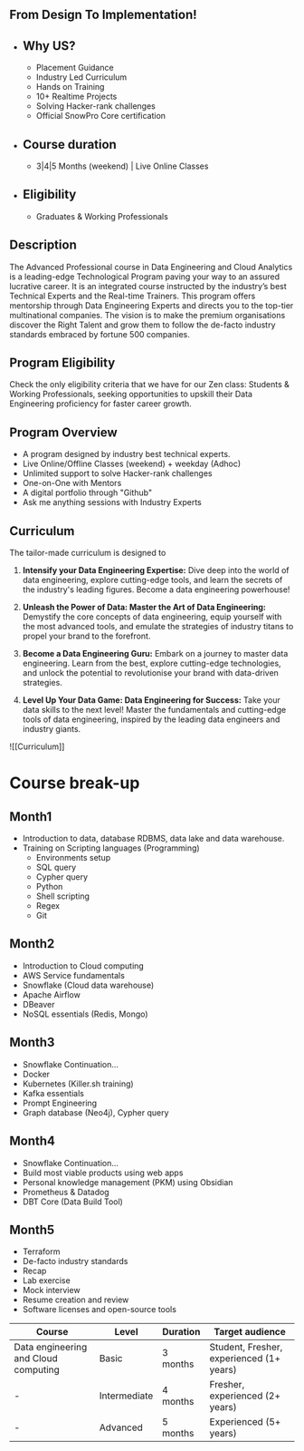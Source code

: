 ## From Design To Implementation!

- ## Why US?
	- Placement Guidance
	- Industry Led Curriculum
	- Hands on Training
	- 10+ Realtime Projects
	- Solving Hacker-rank challenges
	- Official SnowPro Core certification
- ## Course duration
	- 3|4|5 Months (weekend) | Live Online Classes
- ## Eligibility
	- Graduates & Working Professionals

## Description

The Advanced Professional course in Data Engineering and Cloud Analytics is a leading-edge Technological Program paving your way to an assured lucrative career. It is an integrated course instructed by the industry’s best Technical Experts and the Real-time Trainers. This program offers mentorship through Data Engineering Experts and directs you to the top-tier multinational companies. The vision is to make the premium organisations discover the Right Talent and grow them to follow the de-facto industry standards embraced by fortune 500 companies.

## Program Eligibility

Check the only eligibility criteria that we have for our Zen class: Students & Working Professionals, seeking opportunities to upskill their Data Engineering proficiency for faster career growth.

## Program Overview

- A program designed by industry best technical experts. 
- Live Online/Offline Classes (weekend) + weekday (Adhoc)
- Unlimited support to solve Hacker-rank challenges
- One-on-One with Mentors
- A digital portfolio through "Github"
- Ask me anything sessions with Industry Experts

## Curriculum

The tailor-made curriculum is designed to 

1. **Intensify your Data Engineering Expertise:** Dive deep into the world of data engineering, explore cutting-edge tools, and learn the secrets of the industry's leading figures. Become a data engineering powerhouse!
    
2. **Unleash the Power of Data: Master the Art of Data Engineering:** Demystify the core concepts of data engineering, equip yourself with the most advanced tools, and emulate the strategies of industry titans to propel your brand to the forefront.
    
3. **Become a Data Engineering Guru:** Embark on a journey to master data engineering. Learn from the best, explore cutting-edge technologies, and unlock the potential to revolutionise your brand with data-driven strategies.
    
4. **Level Up Your Data Game: Data Engineering for Success:** Take your data skills to the next level! Master the fundamentals and cutting-edge tools of data engineering, inspired by the leading data engineers and industry giants.

![[Curriculum]]



# Course break-up

## Month1
- Introduction to data, database RDBMS, data lake and data warehouse.
- Training on Scripting languages (Programming)
	- Environments setup
	- SQL query
	- Cypher query 
	- Python
	- Shell scripting
	- Regex
	- Git
## Month2
- Introduction to Cloud computing
- AWS Service fundamentals
- Snowflake (Cloud data warehouse)
- Apache Airflow
- DBeaver 
- NoSQL essentials (Redis, Mongo)
## Month3
- Snowflake Continuation...
- Docker
- Kubernetes (Killer.sh training)
- Kafka essentials
- Prompt Engineering
- Graph database (Neo4j), Cypher query
## Month4
- Snowflake Continuation...
- Build most viable products using web apps
- Personal knowledge management (PKM) using Obsidian
- Prometheus & Datadog
- DBT Core (Data Build Tool)
## Month5
- Terraform
- De-facto industry standards
- Recap 
- Lab exercise
- Mock interview
- Resume creation and review
- Software licenses and open-source tools

| Course                               | Level        | Duration | Target audience                          |
| ------------------------------------ | ------------ | -------- | ---------------------------------------- |
| Data engineering and Cloud computing | Basic        | 3 months | Student, Fresher, experienced (1+ years) |
| -                                    | Intermediate | 4 months | Fresher, experienced (2+ years)          |
| -                                    | Advanced     | 5 months | Experienced (5+ years)                   |
